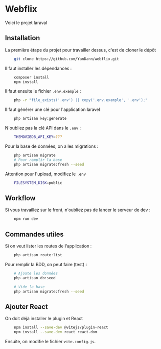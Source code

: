 # Webflix

Voici le projet laraval

## Installation

La première étape du projet pour travailler dessus, c'est de cloner le dépôt

```bash
    git clone https://github.com/YanDann/webflix.git
```

Il faut installer les dépendances :

```bash
    composer install
    npm install
```

Il faut ensuite le fichier `.env.exemple` :

```bash
    php -r "file_exists('.env') || copy('.env.example', '.env');"
```

Il faut générer une clé pour l'application laravel
 
```bash
    php artisan key:generate
```

N'oubliez pas la clé API dans le `.env` :

```bash
    THEMOVIEDB_API_KEY=???
```

Pour la base de données, on a les migrations :

```bash
    php artisan migrate
    # Pour remplir la base
    php artisan migrate:fresh --seed
```

Attention pour l'upload, modifiez le `.env`

```bash
    FILESYSTEM_DISK=public
```

## Workflow

Si vous travaillez sur le front, n'oubliez pas de lancer le serveur de dev :

```bash
    npm run dev
```

## Commandes utiles

Si on veut lister les routes de l'application :

```bash
    php artisan route:list
```

Pour remplir la BDD, on peut faire (test) :

```bash
    # Ajoute les données
    php artisan db:seed

    # Vide la base
    php artisan migrate:fresh --seed
```

## Ajouter React

On doit déjà installer le plugin et React

```bash
    npm install --save-dev @vitejs/plugin-react
    npm install --save-dev react react-dom
```

Ensuite, on modifie le fichier `vite.config.js`.
